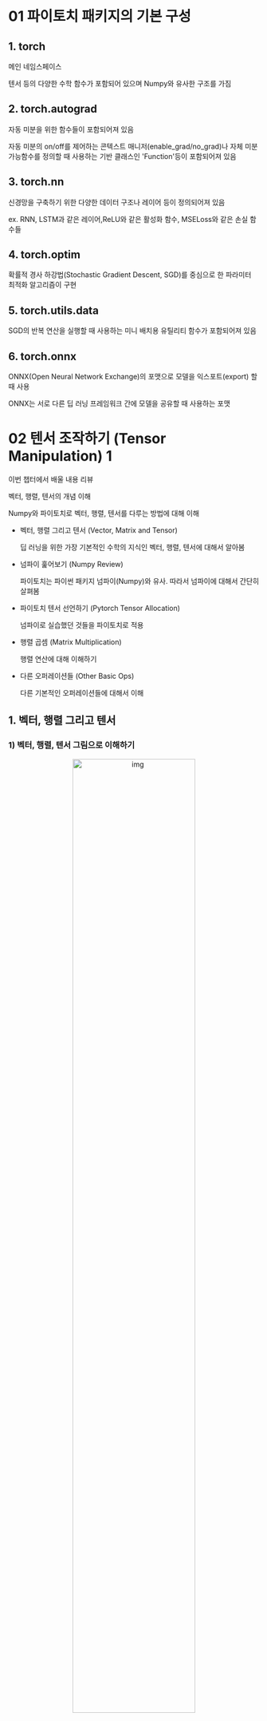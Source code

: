 # 01 파이토치 패키지의 기본 구성

## 1. torch

메인 네임스페이스

텐서 등의 다양한 수학 함수가 포함되어 있으며 Numpy와 유사한 구조를 가짐

## 2. torch.autograd

자동 미분을 위한 함수들이 포함되어져 있음

자동 미분의 on/off를 제어하는 콘텍스트 매니저(enable_grad/no_grad)나 자체 미분 가능함수를 정의할 때 사용하는 기반 클래스인 'Function'등이 포함되어져 있음

## 3. torch.nn

신경망을 구축하기 위한 다양한 데이터 구조나 레이어 등이 정의되어져 있음

ex. RNN, LSTM과 같은 레이어,ReLU와 같은 활성화 함수, MSELoss와 같은 손실 함수들

## 4. torch.optim

확률적 경사 하강법(Stochastic Gradient Descent, SGD)를 중심으로 한 파라미터 최적화 알고리즘이 구현

## 5. torch.utils.data

SGD의 반복 연산을 실행할 때 사용하는 미니 배치용 유틸리티 함수가 포함되어져 있음

## 6. torch.onnx

ONNX(Open Neural Network Exchange)의 포맷으로 모델을 익스포트(export) 할 때 사용

ONNX는 서로 다른 딥 러닝 프레임워크 간에 모델을 공유할 때 사용하는 포맷

# 02 텐서 조작하기 (Tensor Manipulation) 1

이번 챕터에서 배울 내용 리뷰

벡터, 행렬, 텐서의 개념 이해

Numpy와 파이토치로 벡터, 행렬, 텐서를 다루는 방법에 대해 이해

- 벡터, 행렬 그리고 텐서 (Vector, Matrix and Tensor)

    딥 러닝을 위한 가장 기본적인 수학의 지식인 벡터, 행렬, 텐서에 대해서 알아봄

- 넘파이 훑어보기 (Numpy Review)

    파이토치는 파이썬 패키지 넘파이(Numpy)와 유사. 따라서 넘파이에 대해서 간단히 살펴봄

- 파이토치 텐서 선언하기 (Pytorch Tensor Allocation)

    넘파이로 실습했던 것들을 파이토치로 적용

- 행렬 곱셈 (Matrix Multiplication)

    행렬 연산에 대해 이해하기

- 다른 오퍼레이션들 (Other Basic Ops)

    다른 기본적인 오퍼레이션들에 대해서 이해

## 1. 벡터, 행렬 그리고 텐서

### 1) 벡터, 행렬, 텐서 그림으로 이해하기

<p align="center">
	<img src="./img/tensor1.png" alt="img" width="70%"/>
</p>

딥 러닝을 하게 되면 다루게 되는 가장 기본적인 단위는 벡터, 행렬, 텐서

차원이 없는 값을 스칼라, 1차원으로 구성된 값을 우리는 벡터라고 함

2차원으로 구성된 값을 행렬(Matrix)라고 함

3차원이 되면 우리는 텐서(Tensor)라고 부름

사실 우리는 3차원의 세상에 살고 있으므로, 4차원 이상부터는 머리로 생각하기는 어려움

4차원은 3차원의 텐서를 위로 쌓아올린 모습으로 간주

5차원은 그 4차원을 다시 옆으로 확장한 모습

6차원은 5차원을 뒤로 확장한 모습으로 볼 수 있음

### 2) Pytorch Tensor Shape Convention

사실 딥 러닝을 할 떄 다루고 있는 행렬 또는 텐서의 크기를 고려하는 것은 항상 중요

여기서는 앞으로 행렬과 텐서의 크기를 표현할 때 다음과 같은 방법으로 표기

앞으로 다루게 될 텐서 중 가장 전형적인 2차원 텐서를 예로 들어보자

#### 2D Tensor(Typical Simple Setting)

|t| = (Batch size, dim)

<p align="center">
	<img src="./img/tensor2.png" alt="img" width="70%"/>
</p>

위의 경우 2차원 텐서의 크기 |t|를 (batch size x dimension)으로 표현하였을 경우

조금 쉽게 말하면, 아래의 그림과 같이 행렬에서 행의 크기가 batch size, 열의 크기가 dim이라는 의미

<p align="center">
	<img src="./img/tensor3.png" alt="img" width="70%"/>
</p>

#### 3D Tensor (Typical Computer Vison) - 비전 분야에서의 3차원 텐서

|t| = (batch size, width, height)

<p align="center">
	<img src="./img/tensor4.png" alt="img" width="70%"/>
</p>

일반적으로 자연어 처리보다 비전 분야(이미지, 영상 처리)를 하게 된다면 좀 더 복잡한 텐서를 다루게 된다.

이미지라는 것은 가로, 세로라는것이 존재

그리고 여러 장의 이미지, 그러니까 batch size로 구성하게 되면 아래와 같이 3차원의 텐서가 됨

<p align="center">
	<img src="./img/tensor5.png" alt="img" width="70%"/>
</p>

위의 그림은 세로는 batch size, 가로는 너비(width), 그리고 안쪽으로는 높이(height)가 되는 것을 보여줌

#### 3D Tesnor (Typical Natural Language Processinf) - NLP 분야에서의 3차원 텐서

|t| = (batch size, length, dim)

<p align="center">
	<img src="./img/tensor4.png" alt="img" width="70%"/>
</p>

자연어 처리는 보통 (batch size, 문장 길이, 단어 벡터와 차원)이라는 3차원 텐서를 사용

<p align="center">
	<img src="./img/tensor6.png" alt="img" width="70%"/>
</p>

*NLP 분야의 3D 텐서 예제로 이해하기

4개의 문장으로 구성된 전체 훈련 데이터

```
[[나는 사과를 좋아해], [나는 바나나를 좋아해], [나는 사과를 싫어해], [나는 바나나를 싫어해]]
```

컴퓨터는 아직 이 상태로는 '나는 사과를 좋아해'가 단어가 1개인지 3개인지 이해하지 못함

우선 컴퓨터의 입력으로 사용하기 위해서는 단어별로 나눠줘야 함

```
[['나는', '사과를', '좋아해'], ['나는', '바나나를', '좋아해'], ['나는', '사과를', '싫어해'], ['나는', '바나나를', '싫어해']]
```

이제 훈련 데이터의 크기는 4 X 3의 크기를 가지는 2D 텐서

컴퓨터는 텍스트보다는 숫자를 더 잘 처리할 수 있음

이제 각 단어를 벡터로 만들자

아래와 같이 단어를 3차원의 벡터로 변환했다고 하자

```
'나는' = [0.1, 0.2, 0.9]
'사과를' = [0.3, 0.5, 0.1]
'바나나를' = [0.3, 0.5, 0.2]
'좋아해' = [0.7, 0.6, 0.5]
'싫어해' = [0.5, 0.6, 0.7]
```

위 기준을 따라서 훈련 데이터를 재구성하면...

```
[[[0.1, 0.2, 0.9], [0.3, 0.5, 0.1], [0.7, 0.6, 0.5]],
 [[0.1, 0.2, 0.9], [0.3, 0.5, 0.2], [0.7, 0.6, 0.5]],
 [[0.1, 0.2, 0.9], [0.3, 0.5, 0.1], [0.5, 0.6, 0.7]],
 [[0.1, 0.2, 0.9], [0.3, 0.5, 0.2], [0.5, 0.6, 0.7]]]
```

이제 훈련 데이터는 4 x 3 x 3의 크기를 가지는 3D 텐서

이제 batch size를 2로 하자

```
첫번째 배치 #1
[[[0.1, 0.2, 0.9], [0.3, 0.5, 0.1], [0.7, 0.6, 0.5]],
 [[0.1, 0.2, 0.9], [0.3, 0.5, 0.2], [0.7, 0.6, 0.5]]]

두번째 배치 #2
[[[0.1, 0.2, 0.9], [0.3, 0.5, 0.1], [0.5, 0.6, 0.7]],
 [[0.1, 0.2, 0.9], [0.3, 0.5, 0.2], [0.5, 0.6, 0.7]]]
```

컴퓨터는 배치 단위로 가져가서 연산을 수행

그리고 현재 각 배치의 텐서의 크기는 (2 x 3 x 3)

이는 (batch size, 문장 길이, 단어 벡터의 차원)의 크기

## 2. 넘파이로 텐서 만들기 (벡터와 행렬 만들기)

Pytorch로 텐서를 만들어보기 전에 우선 Numpy로 텐서를 만들어보자

```python
import numpy as np
```

Numpy로 텐서를 만드는 방법은 간단한데 [숫자, 숫자, 숫자]와 같은 방식으로 만들고 이를 np.array()로 감싸주면 됨

### 1) 1D with Numpy

Numpy로 1차원 벡터를 만들어보자

```python
t = np.array([0., 1., 2., 3., 4., 5., 6.])
# 파이썬으로 설명하면 List를 생성해서 np.array로 1차원 array로 변환함
print(t)
```
```
[0. 1. 2. 3. 4. 5. 6.]
```

이제 1차원 벡터의 차원과 크리를 출력해보자

```python
print('Rank of t:', t.ndim)
print('Shape of t: ', t.shape)
```
```py
Rank of t: 1
Shape of t: (7,)
```

.ndim은 몇 차원인지를 출력

1차원은 벡터, 2차원은 행렬, 3차원은 3차원 텐서였음

현제는 벡터이므로 1차원이 출력됨

.shape는 크기를 출력

(7, )는 (1,7)를 의미 -> (1 x 7)의 크기를 가지는 벡터

- 옮긴이 주: 텐서의 크기(shape)를 표현할 때는, (컴마)를 쓰기도 하고 x(곱하기)를 쓰기도 함.

    ex) 2행 3열의 2D 텐서를 표현할 때 (2,3)라고 쓰기도 하고 (2 x 3)이라고 하기도 함. (5,)의 형식은 (1 x 5)를 의미

#### 1-1) Numpy 기초 이해하기

이제 Numpy에서 각 벡터의 원소에 접근하는 방법을 알아보자

Numpy에서 인덱스는 0부터 시작

```py
print('t[0] t[1] t[-1] = ', t[0], t[1], t[-1])
```
```
t[0] t[1] t[-1] = 0.0 1.0 6.0
```

위의 결과는 0번 인덱스를 가진 원소인 0.0, 1번 인덱스를 가진 원소인 1.0, -1번 인덱스를 가진 원소인 6.0이 출력되는 것을 보여줌

-1번 인덱스는 맨 뒤에서부터 시작하는 인덱스

범위 지정으로 원소를 불러올 수도 있음

이를 슬라이싱(Slicing)이라고 함

사용 방법은 [시작 번호 : 끝 번호]를 통해 사용

주의할 점은 슬라이싱은 [시작 번호 : 끝 번호] 라고 했을 때, 끝 번호에 해당하는 것은 포함하지 않음

```py
print('t[2:5] t[4:-1] = ', t[2:5], t[4:-1])
```
```
t[2:5] t[4:-1] = [2. 3. 4.][4. 5.]
```
위의 슬라이싱의 결과를 보자

[2:5] 라고 한다면 2번 인덱스부터 4번 인덱스까지의 결과를 가져온다는 의미

[4:-1]은 4번 인덱스부터 끝에서 첫번째 것까지의 결과를 가져온다는 의미

시작 번호 또는 끝 번호를 생략해서 슬라이싱을 하기도 함

[시작번호 : 끝 번호]에서 시작 번호를 생략하면 처음부터 끝 번호까지 뽑아냄

반면에 [시작 번호: 끝 번호]에서 끝 번호를 생략하면 시작 번호부터 끝까지 뽑아냄

```py
print('t[:2] t[:3])     = ', t[:2], t[3:])
```
```
t[:2] t[3:]      = [0. 1.][3. 4. 5. 6.]
```

### 2) 2D with Numpy

Numpy로 2차원 행렬을 만들어보자

```py
t = np.array([[1., 2., 3.], [4., 5., 6.] [7., 8., 9.], [10., 11., 12.]])
print(t)
```
```
[[ 1.  2.  3.]
 [ 4.  5.  6.]
 [ 7.  8.  9.]
 [10. 11. 12.]]
```
```py
print('Rank of t: ', t.ndim)
print('Shape of t: ', t.shape)
```
```
Rank of t : 2
Shape of t : (4:3)
```
.ndim = 몇 차원인지 출력

현재는 행렬이므로 2차원 출력

.shape는 크기를 출력 -> (4,3) or (4 x 3) -> 행렬이 4행 3열을 의미

Numpy로도 3차원 텐서도 만들 수는 있지만 다음 Pytorch 실습에서 해보자

## 3. 파이토치 텐서 선언하기(PyTorch Tensor Allocation)

파이토치는 Numpy와 매우 유사, 하지만 더 낫다(better)

```py
import torch
```
Numpy를 사용하여 진행했던 실습을 파이토치로 똑같이 해 보자

### 1) 1D with PyTorch

파이토치로 1차원 벡터를 만들어보자

```py
t = torch.FloatTensor([0., 1., 2., 3., 4., 5., 6.])
print(t)
```
dim()을 사용하면 현재 텐서의 차원을 보여줌. shape나 size()를 사용하면 크기를 확인할 수 있음

```py
print(t.dim())  # rank. 즉, 차원
print(t.shape)  # shape
print(t.size()) # shape
```
```
1
torch.Size([7])
torch.Size([7])
```
현재 1차원 텐서, 원소 7개

인덱스 접근과 슬라이싱 해보자

```py
print(t[0], t[1], t[-1])  # 인덱스로 접근
print(t[2:5], t[4:-1])    # 슬라이싱
print(t[:2], t[3:])       # 슬라이싱
```
```
tensor(0.) tensor(1.) tensor(6.)
tensor([2., 3., 4.]) tensor([4., 5.])
tensor([0., 1.]) tensor([3., 4., 5., 6.])
```

### 2) 2D with PyTorch

파이토치로 2차원 행렬을 만들어보자

```py
t = torch.FloatTensor([[1., 2., 3.],
                       [4., 5., 6.],
                       [7., 8., 9.],
                       [10., 11., 12.]
                      ])
print(t)
```
```
tensor([[ 1.,  2.,  3.],
        [ 4.,  5.,  6.],
        [ 7.,  8.,  9.],
        [10., 11., 12.]])
```

dim을 사용하면 현재 텐서의 차원을 보여줌

size()를 사용하면 크기 확인 가능

```py
print(t.dim())  # rank. 즉, 차원
print(t.size()) # shape
```
```
2
torch.Size([4, 3])
```

현재 텐서의 차원은 2차원, (4,3)의 크기를 가짐

슬라이싱을 해 보자

```py
print(t[:, 1]) # 첫
print(t[:, 1].size())
```
```
tensor([2., 5., 8., 11.])
torch.Size([4])
```

위의 결과는 첫번째 차원을 전체 선택하고, 그 상황에서 두번째 차원의 1번 인덱스 값만을 가져온 경우를 보여줌

다시 말해 텐서에서 두번째 열에 있는 모든 값을 가져온 상황

그리고 이렇게 값을 가져온 경우의 크기는 4 (1차원 벡터)

```py
print(t[:, :-1]) # 첫번째 차원을 전체 선택한 상황에서 두 번째 차원에서는 맨 마지막에서 첫번쨰를 제외하고 다 가져온다
```
```
tensor([[ 1.,  2.],
        [ 4.,  5.],
        [ 7.,  8.],
        [10., 11.]])
```
위의 결과는 첫번째 차원을 전체 선택한 상황에서 두번째 차원에서는 맨 마지막에서 첫번째를 제외하고 다 가져오는 경우

### 3) 브로드캐스팅 (Broadcasting)

두 행렬 A, B가 있다고 해보자

행렬의 덧셈과 뺄셈에 대해 알고 있다면.. 이 덧셈과 뺄셈을 할 때는 두 행렬 A, B의 크기가 같아야 한다는 것을 알고 있을 것이다

그리고 두 행렬이 곱셈을 할 때에 A의 마지막 차원과 B의 마지막 차원이 일치해야 함

물론, 이런 규칙들이 있지만 딥 러닝을 하게 되면 불가피하게 크기가 다른 행렬 또는 텐서에 대해 사칙 연산을 수행할 필요가 있는 경우가 생김

이를 위해 파이토치에서는 자동으로 크기를 맞춰서 연산을 수행하게 만드는 브로드캐스팅이라는 기능 제공

우선 같은 크기일 때 연산을 하는 경우

```py
m1 = torch.FloatTensor([[3,3]])
m2 = torch.FloatTensor([[2,2]])
print(m1 + m2)
```
```
tensor([[5.,  5.]])
```

여기서 m1과 m2의 크기는 둘 다 (1,2) -> 문제없이 연산 가능

이번에는 크기가 다른 텐서들 간의 연산

아래는 벡터와 스칼라가 덧셈 연산을 수행하는 것을 보여줌

물론, 수학적으로는 원래 연산이 안되는게 맞지만 파이토치에서는 브로드캐스팅을 통해 이를 연산

```py
# Vector + scalar
m1 = torch.FloatTensor([[1, 2]])
m2 = torch.FloatTensor([3]) #[3] -> [3,3]
print(m1 + m2)
```
```
tensor([[4., 5.]])
```
원래 m1의 크기는 (1,2)이며 m2의 크기는 (1,)이다

그런데 파이토치는 m2의 크기를 (1,2)로 변경하여 연산을 수행

이번에는 벡터 간 연산에서 브로드캐스팅이 적용되는 경우를 보자

```py
# 2 x 1 Vector + 1 x 2 Vector
m1 = torch.FloatTensor([[1, 2]])
m2 = torch.FloatTensor([[3],[4]])
print(m1 + m2)
```
```
tensor([4., 5.],
       [5., 6.])
```
m1의 크기는 (1,2) m2의 크기는 (2,1)

이 두 벡터는 원래 수학적으로는 덧셈 수행 불가..

그러나 파이토치는 두 벡터의 크기를 (2,2)로 변경해서 덧셈을 수행

```py
# 브로드캐스팅 과정에서 실제로 두 텐서가 어떻게 변경되는지 보자.
[1, 2]
==> [[1, 2],
     [1, 2]]
[3]
[4]
==> [[3, 3],
     [4, 4]]
```

브로드캐스팅은 편리하지만, 자동으로 실행되는 기능이므로 사용자 입장에서 굉장히 주의해서 사용해야 함

예를 들어 A 텐서와 B 텐서가 있을 때, 사용자는 이 두 텐서의 크기가 같다고 착각하고 덧셈 연산을 수행했다고 가정해보자

하지만 실제로 이 두 텐서의 크기는 달랐고 브로드캐스팅이 수행되어 덧셈 연산이 수행됨

만약, 두 텐서의 크기가 다르다고 에러를 발생시키면 사용자는 이 연산이 잘못되었을믕 바로 알 수 있지만 브로드캐스팅은 자동으로 수행되므로 사용자는 나중에 원하는 결과가 나오지 않았더라도 어디서 문제가 발생했는지 찾기가 굉장히 어려울 수 있음

### 4) 자주 사용되는 기능들